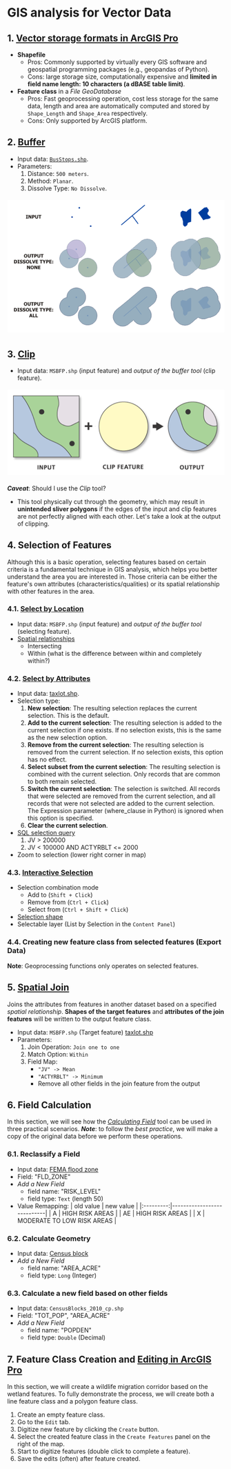 # GIS analysis for Vector Data

## 1. [Vector storage formats in ArcGIS Pro](https://www.esri.com/arcgis-blog/products/arcgis-pro/data-management/using-common-gis-data-types-in-arcgis-pro/)

- **Shapefile**
  - Pros: Commonly supported by virtually every GIS software and geospatial programming packages (e.g., geopandas of Python).
  - Cons: large storage size, computationally expensive and **limited in field name length: 10 characters (a dBASE table limit)**.
- **Feature class** in a _File GeoDatabase_
  - Pros: Fast geoprocessing operation, cost less storage for the same data, length and area are automatically computed and stored by ```Shape_Length``` and ```Shape_Area``` respectively.
  - Cons: Only supported by ArcGIS platform.

## 2. [Buffer](https://pro.arcgis.com/en/pro-app/latest/tool-reference/analysis/buffer.htm)

- Input data: [```BusStops.shp```](../datasets/transit.md).
- Parameters:
  1. Distance: ```500 meters```.
  2. Method: ```Planar```.
  3. Dissolve Type: ```No Dissolve```.

<img vspace="5px" src="images/buffer.png">

## 3. [Clip](https://pro.arcgis.com/en/pro-app/latest/tool-reference/analysis/clip.htm)

- Input data: ```MSBFP.shp``` (input feature) and _output of the buffer tool_ (clip feature).

<img src="images/clip.png" vspace="5px">

**_Caveat_**: Should I use the _Clip_ tool?

- This tool physically cut through the geometry, which may result in **unintended sliver polygons** if the edges of the input and clip features are not perfectly aligned with each other. Let's take a look at the output of clipping.

## 4. Selection of Features

Although this is a basic operation, selecting features based on certain criteria is a fundamental technique in GIS analysis, which helps you better understand the area you are interested in. Those criteria can be either the feature's own attributes (characteristics/qualities) or its spatial relationship with other features in the area.

### 4.1. [Select by Location](https://pro.arcgis.com/en/pro-app/latest/help/mapping/navigation/select-features-by-location.htm)

- Input data: ```MSBFP.shp``` (input feature) and _output of the buffer tool_ (selecting feature).
- [Spatial relationships](https://pro.arcgis.com/en/pro-app/latest/tool-reference/data-management/select-by-location-graphical-examples.htm)
  - Intersecting
  - Within (what is the difference between within and completely within?)

### 4.2. [Select by Attributes](https://pro.arcgis.com/en/pro-app/latest/help/mapping/navigation/select-features-using-attributes.htm)

- Input data: [taxlot.shp](../tutorials/1-software_and_data.md#property).
- Selection type:
  1. **New selection**: The resulting selection replaces the current selection. This is the default.
  2. **Add to the current selection**: The resulting selection is added to the current selection if one exists. If no selection exists, this is the same as the new selection option.
  3. **Remove from the current selection**: The resulting selection is removed from the current selection. If no selection exists, this option has no effect.
  4. **Select subset from the current selection**: The resulting selection is combined with the current selection. Only records that are common to both remain selected.
  5. **Switch the current selection**: The selection is switched. All records that were selected are removed from the current selection, and all records that were not selected are added to the current selection. The Expression parameter (where_clause in Python) is ignored when this option is specified.
  6. **Clear the current selection**.
- [SQL selection query](https://pro.arcgis.com/en/pro-app/latest/help/mapping/navigation/sql-reference-for-elements-used-in-query-expressions.htm)
  1. JV > 200000
  2. JV < 100000 AND ACTYRBLT <= 2000
- Zoom to selection (lower right corner in map)

### 4.3. [Interactive Selection](https://pro.arcgis.com/en/pro-app/latest/help/mapping/navigation/selection-options.htm)

- Selection combination mode
  - Add to (```Shift + Click```)
  - Remove from (```Ctrl + Click```)
  - Select from (```Ctrl + Shift + Click```)
- [Selection shape](https://pro.arcgis.com/en/pro-app/latest/help/mapping/navigation/select-features-interactively.htm#ESRI_SECTION1_EDB7A6492B3D4521B934412A3A2CFDF1)
- Selectable layer (List by Selection in the ```Content Panel```)

### 4.4. Creating new feature class from selected features (Export Data)

**Note**: Geoprocessing functions only operates on selected features.

## 5. [Spatial Join](https://pro.arcgis.com/en/pro-app/latest/tool-reference/analysis/spatial-join.htm)

Joins the attributes from features in another dataset based on a specified _spatial relationship_. **Shapes of the target features** and **attributes of the join features** will be written to the output feature class.

- Input data: ```MSBFP.shp``` (Target feature) [taxlot.shp](../tutorials/1-software_and_data.md#property)
- Parameters:
  1. Join Operation: ```Join one to one```
  2. Match Option:  ```Within```
  3. Field Map:
      - ```"JV" -> Mean```
      - ```"ACTYRBLT" -> Minimum```
      - Remove all other fields in the join feature from the output

## 6. Field Calculation

In this section, we will see how the [_Calculating Field_](https://pro.arcgis.com/en/pro-app/latest/tool-reference/data-management/calculate-field.htm) tool can be used in three practical scenarios. **_Note_**: to follow the _best practice_, we will make a copy of the original data before we perform these operations.

### 6.1. Reclassify a Field

- Input data: [FEMA flood zone](1-software_and_data.md#critical_zones)
- Field: "FLD_ZONE"
- _Add a New Field_
  - field name: "RISK_LEVEL"
  - field type: ```Text``` (length 50)
- Value Remapping:
  | old value | new value                  |
  |:---------:|----------------------------|
  | A         | HIGH RISK AREAS            |
  | AE        | HIGH RISK AREAS            |
  | X         | MODERATE TO LOW RISK AREAS |

### 6.2. Calculate Geometry

- Input data: [Census block](../datasets/census/census.md)
- _Add a New Field_
  - field name: "AREA_ACRE"
  - field type: ```Long``` (Integer)

### 6.3. Calculate a new field based on other fields

- Input data: ```CensusBlocks_2010_cp.shp```
- Field: "TOT_POP", "AREA_ACRE"
- _Add a New Field_
  - field name: "POPDEN"
  - field type: ```Double``` (Decimal)

## 7. Feature Class Creation and [Editing in ArcGIS Pro](https://pro.arcgis.com/en/pro-app/latest/help/editing/overview-of-desktop-editing.htm)

In this section, we will create a wildlife migration corridor based on the wetland features. To fully demonstrate the process, we will create both a line feature class and a polygon feature class.

1. Create an empty feature class.
2. Go to the ```Edit``` tab.
3. Digitize new feature by clicking the ```Create``` button.
4. Select the created feature class in the ```Create Features``` panel on the right of the map.
5. Start to digitize features (double click to complete a feature).
6. Save the edits (often) after feature created.
